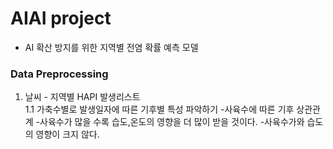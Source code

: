 # AIAI project
- AI 확산 방지를 위한 지역별 전염 확률 예측 모델

### Data Preprocessing
1. 날씨 - 지역별 HAPI 발생리스트
<br> 1.1 가축수별로 발생일자에 따른 기후별 특성 파악하기
         -사육수에 따른 기후 상관관계
            -사육수가 많을 수록 습도,온도의 영향을 더 많이 받을 것이다.
            -사육수가와 습도의 영향이 크지 않다.
